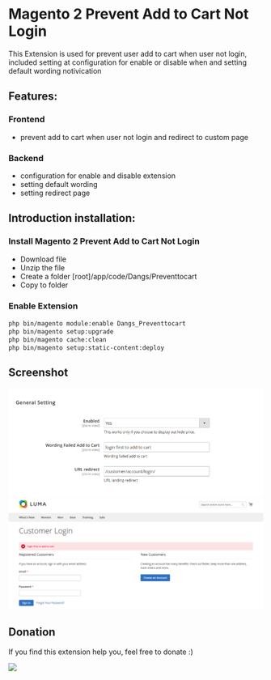 # Magento 2 Prevent Add to Cart Not Login

This Extension is used for prevent user add to cart when user not login, included setting at configuration for enable or disable when and setting default wording notivication

## Features:

### Frontend
- prevent add to cart when user not login and redirect to custom page

### Backend
- configuration for enable and disable extension
- setting default wording
- setting redirect page

## Introduction installation:

### Install Magento 2 Prevent Add to Cart Not Login
- Download file
- Unzip the file
- Create a folder [root]/app/code/Dangs/Preventtocart
- Copy to folder

### Enable Extension

```
php bin/magento module:enable Dangs_Preventtocart
php bin/magento setup:upgrade
php bin/magento cache:clean
php bin/magento setup:static-content:deploy
```


## Screenshot
![ScreenShot](https://github.com/dsasmita/magento2-preventtocart/blob/master/screen-shot/config.png)
![ScreenShot](https://github.com/dsasmita/magento2-preventtocart/blob/master/screen-shot/redirect-to-login.png)

## Donation
If you find this extension help you,  feel free to donate
:)

[![](https://www.paypalobjects.com/en_US/i/btn/btn_donateCC_LG.gif)](http://bit.ly/2nFWFZI)
